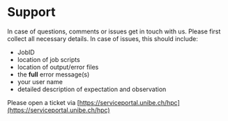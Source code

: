 # Support

In case of questions, comments or issues get in touch with us.
Please first collect all necessary details. In case of issues, this should include:

* JobID
* location of job scripts
* location of output/error files
* the **full** error message(s)
* your user name
* detailed description of expectation and observation

Please open a ticket via [https://serviceportal.unibe.ch/hpc](https://serviceportal.unibe.ch/hpc)

